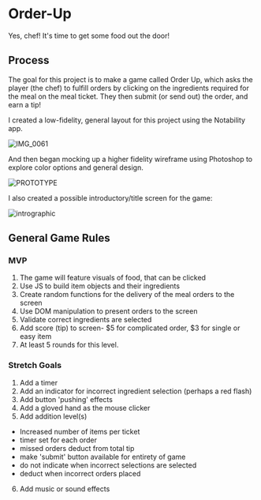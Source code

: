 # Order-Up
Yes, chef! It's time to get some food out the door!
## Process
The goal for this project is to make a game called Order Up, which asks the player (the chef) to fulfill orders by clicking on the ingredients required for the meal on the meal ticket. They then submit (or send out) the order, and earn a tip!

I created a low-fidelity, general layout for this project using the Notability app.

![IMG_0061](https://user-images.githubusercontent.com/111005458/216472120-1520738a-05bb-4d31-892d-6300291b0190.jpg)

And then began mocking up a higher fidelity wireframe using Photoshop to explore color options and general design.

![PROTOTYPE](https://user-images.githubusercontent.com/111005458/216472276-f6e5d788-c69b-4a9c-98b0-bc62edd60a4f.jpg)

I also created a possible introductory/title screen for the game:

![intrographic](https://user-images.githubusercontent.com/111005458/216472356-a70bf9a2-8785-47bf-b3a0-d8fc3cc72d9b.jpg)

## General Game Rules
### MVP
1. The game will feature visuals of food, that can be clicked
2. Use JS to build item objects and their ingredients
3. Create random functions for the delivery of the meal orders to the screen
4. Use DOM manipulation to present orders to the screen
5. Validate correct ingredients are selected
6. Add score (tip) to screen- $5 for complicated order, $3 for single or easy item
7. At least 5 rounds for this level.

### Stretch Goals
1. Add a timer
2. Add an indicator for incorrect ingredient selection (perhaps a red flash)
3. Add button 'pushing' effects
4. Add a gloved hand as the mouse clicker
5. Add addition level(s)
  - Increased number of items per ticket
  - timer set for each order
  - missed orders deduct from total tip
  - make 'submit' button available for entirety of game
  - do not indicate when incorrect selections are selected
  - deduct when incorrect orders placed
6. Add music or sound effects
